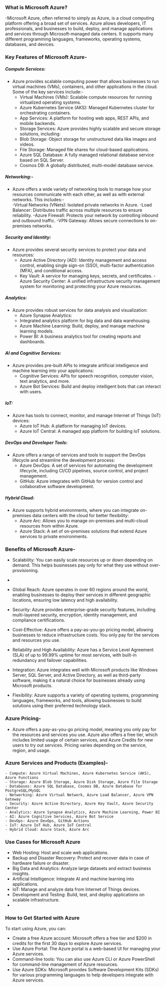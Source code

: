 ### What is Microsoft Azure?
-Microsoft Azure, often referred to simply as Azure, is a cloud computing platform offering a broad set of services. Azure allows developers, IT professionals, and businesses to build, deploy, and manage applications and services through Microsoft-managed data centers. It supports many different programming languages, frameworks, operating systems, databases, and devices.

### Key Features of Microsoft Azure-
##### Compute Services:
- Azure provides scalable computing power that allows businesses to run virtual machines (VMs), containers, and other applications in the cloud. Some of the key services include:-
    - Virtual Machines (VMs): Scalable compute resources for running virtualized operating systems.
    - Azure Kubernetes Service (AKS): Managed Kubernetes cluster for orchestrating containers.
    - App Services: A platform for hosting web apps, REST APIs, and mobile backends.
    - Storage Services: Azure provides highly scalable and secure storage solutions, including:
    - Blob Storage: Object storage for unstructured data like images and videos.
    - File Storage: Managed file shares for cloud-based applications.
    - Azure SQL Database: A fully managed relational database service based on SQL Server.
    - Cosmos DB: A globally distributed, multi-model database service.
##### Networking:-
- Azure offers a wide variety of networking tools to manage how your resources communicate with each other, as well as with external networks. This includes:-                                                                                                 
        -Virtual Networks (VNets): Isolated private networks in Azure.
        -Load Balancer: Distributes traffic across multiple resources to ensure reliability.
        -Azure Firewall: Protects your network by controlling inbound and outbound traffic.
        -VPN Gateway: Allows secure connections to on-premises networks.
##### Security and Identity: 
  - Azure provides several security services to protect your data and resources:
    - Azure Active Directory (AD): Identity management and access control, enabling single sign-on (SSO), multi-factor authentication (MFA), and conditional access.
    - Key Vault: A service for managing keys, secrets, and certificates.
    -Azure Security Center: A unified infrastructure security management system for monitoring and protecting your Azure resources.

##### Analytics:
- Azure provides robust services for data analysis and visualization:
    - Azure Synapse Analytics:
    - Integrated analytics platform for big data and data warehousing.
    - Azure Machine Learning: Build, deploy, and manage machine learning models.
    - Power BI: A business analytics tool for creating reports and dashboards.
##### AI and Cognitive Services:
- Azure provides pre-built APIs to integrate artificial intelligence and machine learning into your applications:
    - Cognitive Services: APIs for speech recognition, computer vision, text analytics, and more.
    - Azure Bot Services: Build and deploy intelligent bots that can interact with users.
##### IoT: 
- Azure has tools to connect, monitor, and manage Internet of Things (IoT) devices:
    - Azure IoT Hub: A platform for managing IoT devices.
    - Azure IoT Central: A managed app platform for building IoT solutions.
##### DevOps and Developer Tools: 
- Azure offers a range of services and tools to support the DevOps lifecycle and streamline the development process:
    - Azure DevOps: A set of services for automating the development lifecycle, including CI/CD pipelines, source control, and project management.
    - GitHub: Azure integrates with GitHub for version control and collaborative software development.
##### Hybrid Cloud:
- Azure supports hybrid environments, where you can integrate on-premises data centers with the cloud for better flexibility:
    - Azure Arc: Allows you to manage on-premises and multi-cloud resources from within Azure.
    - Azure Stack: A set of on-premises solutions that extend Azure services to private environments.

### Benefits of Microsoft Azure-
- Scalability: You can easily scale resources up or down depending on demand. This helps businesses pay only for what they use without over-provisioning.
- 
- Global Reach: Azure operates in over 60 regions around the world, enabling businesses to deploy their services in different geographic locations, ensuring low latency and high availability.

- Security: Azure provides enterprise-grade security features, including multi-layered security, encryption, identity management, and compliance certifications.

- Cost-Effective: Azure offers a pay-as-you-go pricing model, allowing businesses to reduce infrastructure costs. You only pay for the services and resources you use.

- Reliability and High Availability: Azure has a Service Level Agreement (SLA) of up to 99.99% uptime for most services, with built-in redundancy and failover capabilities.

- Integration: Azure integrates well with Microsoft products like Windows Server, SQL Server, and Active Directory, as well as third-party software, making it a natural choice for businesses already using Microsoft products.

- Flexibility: Azure supports a variety of operating systems, programming languages, frameworks, and tools, allowing businesses to build solutions using their preferred technology stack.

### Azure Pricing-
- Azure offers a pay-as-you-go pricing model, meaning you only pay for the resources and services you use. Azure also offers a free tier, which includes limited usage of certain services, and Azure Credits for new users to try out services. Pricing varies depending on the service, region, and usage.

### Azure Services and Products (Examples)-
    - Compute: Azure Virtual Machines, Azure Kubernetes Service (AKS), Azure Functions
    - Storage: Azure Blob Storage, Azure Disk Storage, Azure File Storage
    - Databases: Azure SQL Database, Cosmos DB, Azure Database for PostgreSQL/MySQL
    - Networking: Azure Virtual Network, Azure Load Balancer, Azure VPN Gateway
    - Security: Azure Active Directory, Azure Key Vault, Azure Security Center
    - Analytics: Azure Synapse Analytics, Azure Machine Learning, Power BI
    - AI: Azure Cognitive Services, Azure Bot Service
    - DevOps: Azure DevOps, GitHub Actions
    - IoT: Azure IoT Hub, Azure IoT Central
    - Hybrid Cloud: Azure Stack, Azure Arc
### Use Cases for Microsoft Azure
- Web Hosting: Host and scale web applications.
- Backup and Disaster Recovery: Protect and recover data in case of hardware failure or disaster.
- Big Data and Analytics: Analyze large datasets and extract business insights.
- Artificial Intelligence: Integrate AI and machine learning into applications.
- IoT: Manage and analyze data from Internet of Things devices.
- Development and Testing: Build, test, and deploy applications on scalable infrastructure.
- 
### How to Get Started with Azure
To start using Azure, you can:

- Create a free Azure account: Microsoft offers a free tier and $200 in credits for the first 30 days to explore Azure services.
- Use Azure Portal: The Azure portal is a web-based UI for managing your Azure services.
- Command-line tools: You can also use Azure CLI or Azure PowerShell for command-line management of Azure resources.
- Use Azure SDKs: Microsoft provides Software Development Kits (SDKs) for various programming languages to help developers integrate with Azure services.

